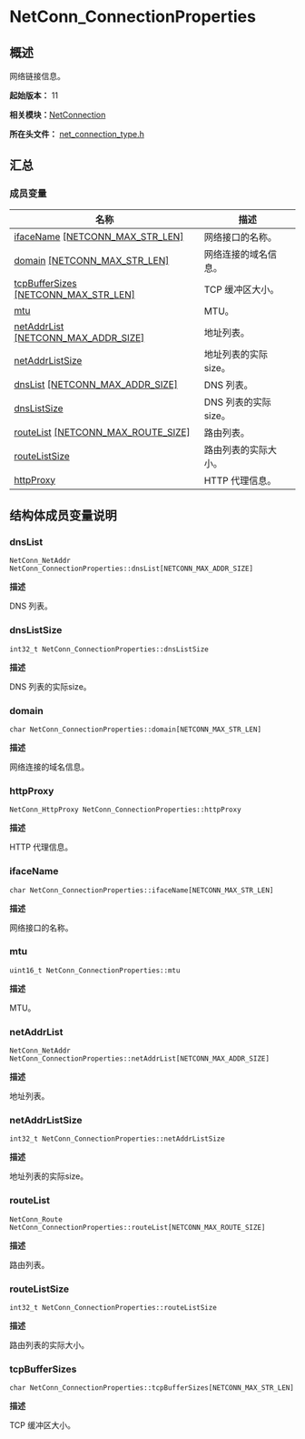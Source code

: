 # NetConn_ConnectionProperties


## 概述

网络链接信息。

**起始版本：** 11

**相关模块：**[NetConnection](_net_connection.md)

**所在头文件：** [net_connection_type.h](net__connection__type_8h.md)

## 汇总


### 成员变量

| 名称 | 描述 | 
| -------- | -------- |
| [ifaceName](#ifacename) [[NETCONN_MAX_STR_LEN]](_net_connection.md#宏定义)  | 网络接口的名称。 | 
| [domain](#domain) [[NETCONN_MAX_STR_LEN]](_net_connection.md#宏定义)  | 网络连接的域名信息。 | 
| [tcpBufferSizes](#tcpbuffersizes) [[NETCONN_MAX_STR_LEN]](_net_connection.md#宏定义)  | TCP 缓冲区大小。 | 
| [mtu](#mtu) | MTU。 | 
| [netAddrList](#netaddrlist) [[NETCONN_MAX_ADDR_SIZE]](_net_connection.md#宏定义)  | 地址列表。 | 
| [netAddrListSize](#netaddrlistsize) | 地址列表的实际size。 | 
| [dnsList](#dnslist) [[NETCONN_MAX_ADDR_SIZE]](_net_connection.md#宏定义)  | DNS 列表。 | 
| [dnsListSize](#dnslistsize) | DNS 列表的实际size。 | 
| [routeList](#routelist) [[NETCONN_MAX_ROUTE_SIZE]](_net_connection.md#宏定义)  | 路由列表。 | 
| [routeListSize](#routelistsize) | 路由列表的实际大小。 | 
| [httpProxy](#httpproxy) | HTTP 代理信息。 | 


## 结构体成员变量说明


### dnsList

```
NetConn_NetAddr NetConn_ConnectionProperties::dnsList[NETCONN_MAX_ADDR_SIZE]
```

**描述**

DNS 列表。


### dnsListSize

```
int32_t NetConn_ConnectionProperties::dnsListSize
```

**描述**

DNS 列表的实际size。


### domain

```
char NetConn_ConnectionProperties::domain[NETCONN_MAX_STR_LEN]
```

**描述**

网络连接的域名信息。


### httpProxy

```
NetConn_HttpProxy NetConn_ConnectionProperties::httpProxy
```

**描述**

HTTP 代理信息。


### ifaceName

```
char NetConn_ConnectionProperties::ifaceName[NETCONN_MAX_STR_LEN]
```

**描述**

网络接口的名称。


### mtu

```
uint16_t NetConn_ConnectionProperties::mtu
```

**描述**

MTU。


### netAddrList

```
NetConn_NetAddr NetConn_ConnectionProperties::netAddrList[NETCONN_MAX_ADDR_SIZE]
```

**描述**

地址列表。


### netAddrListSize

```
int32_t NetConn_ConnectionProperties::netAddrListSize
```

**描述**

地址列表的实际size。


### routeList

```
NetConn_Route NetConn_ConnectionProperties::routeList[NETCONN_MAX_ROUTE_SIZE]
```

**描述**

路由列表。


### routeListSize

```
int32_t NetConn_ConnectionProperties::routeListSize
```

**描述**

路由列表的实际大小。


### tcpBufferSizes

```
char NetConn_ConnectionProperties::tcpBufferSizes[NETCONN_MAX_STR_LEN]
```

**描述**

TCP 缓冲区大小。

